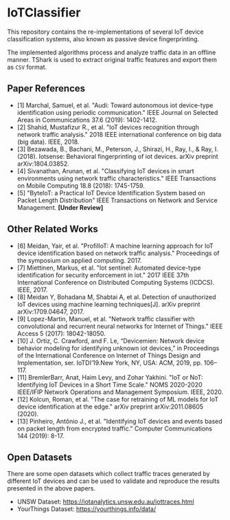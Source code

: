 # IoTClassifier
This repository contains the re-implementations of several IoT device classification systems, also known as passive device fingerprinting.

The implemented algorithms process and analyze traffic data in an offline manner. TShark is used to extract original traffic features and export them as `CSV` format.


## Paper References
- [1] Marchal, Samuel, et al. "Audi: Toward autonomous iot device-type identification using periodic communication." IEEE Journal on Selected Areas in Communications 37.6 (2019): 1402-1412.
- [2] Shahid, Mustafizur R., et al. "IoT devices recognition through network traffic analysis." 2018 IEEE international conference on big data (big data). IEEE, 2018.
- [3] Bezawada, B., Bachani, M., Peterson, J., Shirazi, H., Ray, I., & Ray, I. (2018). Iotsense: Behavioral fingerprinting of iot devices. arXiv preprint arXiv:1804.03852.
- [4] Sivanathan, Arunan, et al. "Classifying IoT devices in smart environments using network traffic characteristics." IEEE Transactions on Mobile Computing 18.8 (2018): 1745-1759.
- [5] "ByteIoT: a Practical IoT Device Identification System based on Packet Length Distribution" IEEE Transactions on Network and Service Management. **[Under Review]**

## Other Related Works
- [6] Meidan, Yair, et al. "ProfilIoT: A machine learning approach for IoT device identification based on network traffic analysis." Proceedings of the symposium on applied computing. 2017.
- [7] Miettinen, Markus, et al. "Iot sentinel: Automated device-type identification for security enforcement in iot." 2017 IEEE 37th International Conference on Distributed Computing Systems (ICDCS). IEEE, 2017.
- [8] Meidan Y, Bohadana M, Shabtai A, et al. Detection of unauthorized IoT devices using machine learning techniques[J]. arXiv preprint arXiv:1709.04647, 2017.
- [9] Lopez-Martin, Manuel, et al. "Network traffic classifier with convolutional and recurrent neural networks for Internet of Things." IEEE Access 5 (2017): 18042-18050.
- [10] J. Ortiz,  C.  Crawford,  and  F.  Le,  “Devicemien:  Network  device  behavior modeling for identifying unknown iot devices,” in Proceedings of the International Conference on Internet of Things Design and Implementation,  ser.  IoTDI’19.New  York,  NY,  USA:  ACM,  2019,  pp.  106–117.  
- [11] BremlerBarr, Anat, Haim Levy, and Zohar Yakhini. "IoT or NoT: Identifying IoT Devices in a Short Time Scale." NOMS 2020-2020 IEEE/IFIP Network Operations and Management Symposium. IEEE, 2020.
- [12] Kolcun, Roman, et al. "The case for retraining of ML models for IoT device identification at the edge." arXiv preprint arXiv:2011.08605 (2020).
- [13] Pinheiro, Antônio J., et al. "Identifying IoT devices and events based on packet length from encrypted traffic." Computer Communications 144 (2019): 8-17.

## Open Datasets
There are some open datasets which collect traffic traces generated by different IoT devices and can be used to validate and reproduce the results presented in the above papers.

- UNSW Dataset: https://iotanalytics.unsw.edu.au/iottraces.html
- YourThings Dataset: https://yourthings.info/data/
